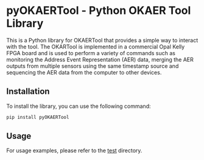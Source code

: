 # pyOKAERTool - Python OKAER Tool Library
This is a Python library for OKAERTool that provides a simple way to interact with the tool. The OKARTool is implemented in a commercial Opal Kelly FPGA board and is used to perform a variety of commands such as monitoring the Address Event Representation (AER) data, merging the AER outputs from multiple sensors using the same timestamp source and sequencing the AER data from the computer to other devices.

## Installation
To install the library, you can use the following command:
```bash
pip install pyOKAERTool
```

## Usage
For usage examples, please refer to the [test](test) directory.